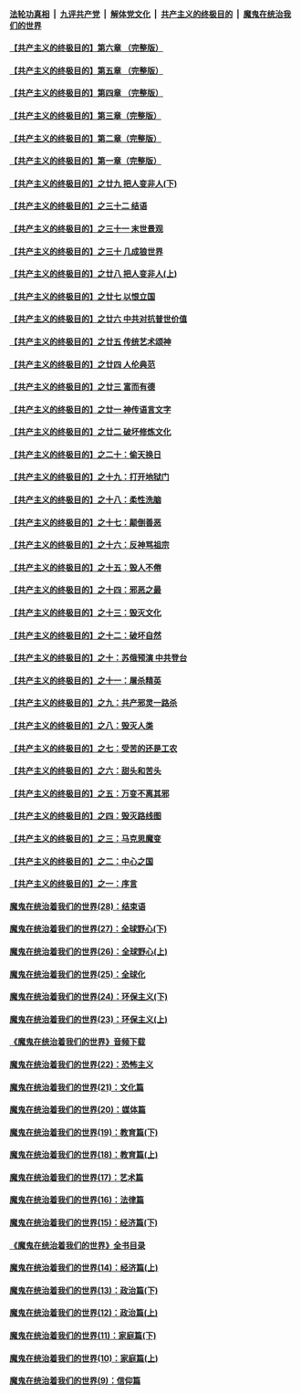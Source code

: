 ####  [法轮功真相](../../../../basic/blob/master/README.md?t=05170301) &nbsp;|&nbsp; [九评共产党](../../../../9ping.md/blob/master/README.md?t=05170301) &nbsp;|&nbsp; [解体党文化](../../../../jtdwh.md/blob/master/README.md?t=05170301)  &nbsp;|&nbsp; [共产主义的终极目的](../../../../gczydzjmd.md/blob/master/README.md?t=05170301) &nbsp;|&nbsp; [魔鬼在统治我们的世界](../../../../mgztzwmdsj.md/blob/master/README.md?t=05170301) 

#### [【共产主义的终极目的】第六章 （完整版）](../pages/nsc422/n11428913.md?t=05170301) 

#### [【共产主义的终极目的】第五章 （完整版）](../pages/nsc422/n11428912.md?t=05170301) 

#### [【共产主义的终极目的】第四章 （完整版）](../pages/nsc422/n11428907.md?t=05170301) 

#### [【共产主义的终极目的】第三章（完整版）](../pages/nsc422/n11428848.md?t=05170301) 

#### [【共产主义的终极目的】第二章（完整版）](../pages/nsc422/n11428831.md?t=05170301) 

#### [【共产主义的终极目的】第一章（完整版）](../pages/nsc422/n11417651.md?t=05170301) 

#### [【共产主义的终极目的】之廿九 把人变非人(下)](../pages/nsc422/n11344140.md?t=05170301) 

#### [【共产主义的终极目的】之三十二 结语](../pages/nsc422/n11360535.md?t=05170301) 

#### [【共产主义的终极目的】之三十一 末世景观](../pages/nsc422/n11351129.md?t=05170301) 

#### [【共产主义的终极目的】之三十 几成狼世界](../pages/nsc422/n11348280.md?t=05170301) 

#### [【共产主义的终极目的】之廿八 把人变非人(上)](../pages/nsc422/n11340492.md?t=05170301) 

#### [【共产主义的终极目的】之廿七 以恨立国](../pages/nsc422/n11336944.md?t=05170301) 

#### [【共产主义的终极目的】之廿六 中共对抗普世价值](../pages/nsc422/n11324785.md?t=05170301) 

#### [【共产主义的终极目的】之廿五 传统艺术颂神](../pages/nsc422/n11296396.md?t=05170301) 

#### [【共产主义的终极目的】之廿四 人伦典范](../pages/nsc422/n11296397.md?t=05170301) 

#### [【共产主义的终极目的】之廿三 富而有德](../pages/nsc422/n11283598.md?t=05170301) 

#### [【共产主义的终极目的】之廿一 神传语言文字](../pages/nsc422/n11263265.md?t=05170301) 

#### [【共产主义的终极目的】之廿二 破坏修炼文化](../pages/nsc422/n11245728.md?t=05170301) 

#### [【共产主义的终极目的】之二十：偷天换日](../pages/nsc422/n11238846.md?t=05170301) 

#### [【共产主义的终极目的】之十九：打开地狱门](../pages/nsc422/n11206376.md?t=05170301) 

#### [【共产主义的终极目的】之十八：柔性洗脑](../pages/nsc422/n11199994.md?t=05170301) 

#### [【共产主义的终极目的】之十七：颠倒善恶](../pages/nsc422/n11179782.md?t=05170301) 

#### [【共产主义的终极目的】之十六：反神骂祖宗](../pages/nsc422/n11166798.md?t=05170301) 

#### [【共产主义的终极目的】之十五：毁人不倦](../pages/nsc422/n11166792.md?t=05170301) 

#### [【共产主义的终极目的】之十四：邪恶之最](../pages/nsc422/n11150249.md?t=05170301) 

#### [【共产主义的终极目的】之十三：毁灭文化](../pages/nsc422/n11135227.md?t=05170301) 

#### [【共产主义的终极目的】之十二：破坏自然](../pages/nsc422/n11135214.md?t=05170301) 

#### [【共产主义的终极目的】之十：苏俄预演 中共登台](../pages/nsc422/n11118424.md?t=05170301) 

#### [【共产主义的终极目的】之十一：屠杀精英](../pages/nsc422/n11118442.md?t=05170301) 

#### [【共产主义的终极目的】之九：共产邪灵一路杀](../pages/nsc422/n11114139.md?t=05170301) 

#### [【共产主义的终极目的】之八：毁灭人类](../pages/nsc422/n11108503.md?t=05170301) 

#### [【共产主义的终极目的】之七：受苦的还是工农](../pages/nsc422/n11101809.md?t=05170301) 

#### [【共产主义的终极目的】之六：甜头和苦头](../pages/nsc422/n11096971.md?t=05170301) 

#### [【共产主义的终极目的】之五：万变不离其邪](../pages/nsc422/n11091285.md?t=05170301) 

#### [【共产主义的终极目的】之四：毁灭路线图](../pages/nsc422/n11086284.md?t=05170301) 

#### [【共产主义的终极目的】之三：马克思魔变](../pages/nsc422/n11061941.md?t=05170301) 

#### [【共产主义的终极目的】之二：中心之国](../pages/nsc422/n11047728.md?t=05170301) 

#### [【共产主义的终极目的】之一：序言](../pages/nsc422/n11086077.md?t=05170301) 

#### [魔鬼在统治着我们的世界(28)：结束语](../pages/nsc422/n10936246.md?t=05170301) 

#### [魔鬼在统治着我们的世界(27)：全球野心(下)](../pages/nsc422/n10928319.md?t=05170301) 

#### [魔鬼在统治着我们的世界(26)：全球野心(上)](../pages/nsc422/n10900318.md?t=05170301) 

#### [魔鬼在统治着我们的世界(25)：全球化](../pages/nsc422/n10788205.md?t=05170301) 

#### [魔鬼在统治着我们的世界(24)：环保主义(下)](../pages/nsc422/n10695307.md?t=05170301) 

#### [魔鬼在统治着我们的世界(23)：环保主义(上)](../pages/nsc422/n10688613.md?t=05170301) 

#### [《魔鬼在统治着我们的世界》音频下载](../pages/nsc422/n10635553.md?t=05170301) 

#### [魔鬼在统治着我们的世界(22)：恐怖主义](../pages/nsc422/n10614727.md?t=05170301) 

#### [魔鬼在统治着我们的世界(21)：文化篇](../pages/nsc422/n10597706.md?t=05170301) 

#### [魔鬼在统治着我们的世界(20)：媒体篇](../pages/nsc422/n10586579.md?t=05170301) 

#### [魔鬼在统治着我们的世界(19)：教育篇(下)](../pages/nsc422/n10564808.md?t=05170301) 

#### [魔鬼在统治着我们的世界(18)：教育篇(上)](../pages/nsc422/n10526970.md?t=05170301) 

#### [魔鬼在统治着我们的世界(17)：艺术篇](../pages/nsc422/n10499093.md?t=05170301) 

#### [魔鬼在统治着我们的世界(16)：法律篇](../pages/nsc422/n10485969.md?t=05170301) 

#### [魔鬼在统治着我们的世界(15)：经济篇(下)](../pages/nsc422/n10469975.md?t=05170301) 

#### [《魔鬼在统治着我们的世界》全书目录](../pages/nsc422/n10464261.md?t=05170301) 

#### [魔鬼在统治着我们的世界(14)：经济篇(上)](../pages/nsc422/n10457370.md?t=05170301) 

#### [魔鬼在统治着我们的世界(13)：政治篇(下)](../pages/nsc422/n10448270.md?t=05170301) 

#### [魔鬼在统治着我们的世界(12)：政治篇(上)](../pages/nsc422/n10444576.md?t=05170301) 

#### [魔鬼在统治着我们的世界(11)：家庭篇(下)](../pages/nsc422/n10440961.md?t=05170301) 

#### [魔鬼在统治着我们的世界(10)：家庭篇(上)](../pages/nsc422/n10435448.md?t=05170301) 

#### [魔鬼在统治着我们的世界(9)：信仰篇](../pages/nsc422/n10432159.md?t=05170301) 

